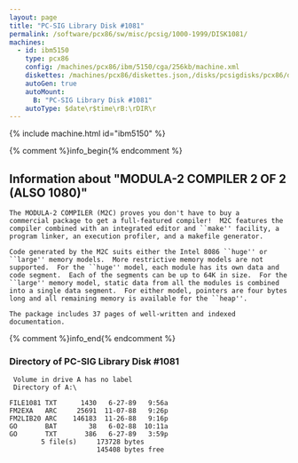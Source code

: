 ```yaml
---
layout: page
title: "PC-SIG Library Disk #1081"
permalink: /software/pcx86/sw/misc/pcsig/1000-1999/DISK1081/
machines:
  - id: ibm5150
    type: pcx86
    config: /machines/pcx86/ibm/5150/cga/256kb/machine.xml
    diskettes: /machines/pcx86/diskettes.json,/disks/pcsigdisks/pcx86/diskettes.json
    autoGen: true
    autoMount:
      B: "PC-SIG Library Disk #1081"
    autoType: $date\r$time\rB:\rDIR\r
---
```


{% include machine.html id="ibm5150" %}

{% comment %}info_begin{% endcomment %}

## Information about "MODULA-2 COMPILER 2 OF 2 (ALSO 1080)"

    The MODULA-2 COMPILER (M2C) proves you don't have to buy a
    commercial package to get a full-featured compiler!  M2C features the
    compiler combined with an integrated editor and ``make'' facility, a
    program linker, an execution profiler, and a makefile generator.
    
    Code generated by the M2C suits either the Intel 8086 ``huge'' or
    ``large'' memory models.  More restrictive memory models are not
    supported.  For the ``huge'' model, each module has its own data and
    code segment.  Each of the segments can be up to 64K in size.  For the
    ``large'' memory model, static data from all the modules is combined
    into a single data segment.  For either model, pointers are four bytes
    long and all remaining memory is available for the ``heap''.
    
    The package includes 37 pages of well-written and indexed
    documentation.
{% comment %}info_end{% endcomment %}


### Directory of PC-SIG Library Disk #1081

     Volume in drive A has no label
     Directory of A:\

    FILE1081 TXT      1430   6-27-89   9:56a
    FM2EXA   ARC     25691  11-07-88   9:26p
    FM2LIB20 ARC    146183  11-26-88   9:16p
    GO       BAT        38   6-02-88  10:11a
    GO       TXT       386   6-27-89   3:59p
            5 file(s)     173728 bytes
                          145408 bytes free
